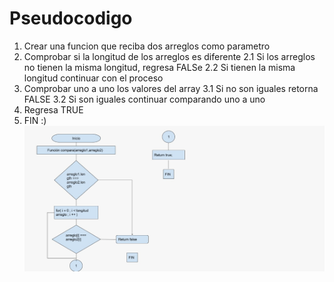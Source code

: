 # Pseudocodigo

1. Crear una funcion que reciba dos arreglos como parametro
2. Comprobar si la longitud de los arreglos es diferente
    2.1 Si los arreglos no tienen la misma longitud, regresa FALSe
    2.2 Si tienen la misma longitud continuar con el proceso
3. Comprobar uno a uno los valores del array
    3.1 Si no son iguales retorna FALSE
    3.2 Si son iguales continuar comparando uno a uno
4. Regresa TRUE
5. FIN :)
![Esta es la imagen del diagrama](Diagrama.jpg)
